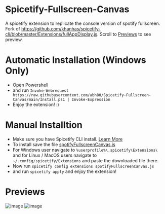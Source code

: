 # Spicetify-Fullscreen-Canvas
A spicetify extension to replicate the console version of spotify fullscreen. Fork of https://github.com/khanhas/spicetify-cli/blob/master/Extensions/fullAppDisplay.js. Scroll to [Previews](#previews) to see preview.

# Automatic Installation (Windows Only)
- Open Powershell
- and run `Invoke-Webrequest https://raw.githubusercontent.com/abh80/Spicetify-Fullscreen-Canvas/main/Install.ps1 | Invoke-Expression`
- Enjoy the extension! :)

# Manual Installtion
- Make sure you have Spicetify CLI install. [Learn More](https://github.com/khanhas/spicetify-cli)
- To install save the file [spotifyFullscreenCanvas.js](https://github.com/abh80/Spicetify-Fullscreen-Canvas/blob/main/spotifyFullscreenCanvas.js)
- For Windows user navigate to `%userprofile%\.spicetify\Extensions\` and for Linux / MacOS users navigate to `~/.config/spicetify/Extensions` and paste the downloaded file there.
- Now run `spicetify config extensions spotifyFullscreenCanvas.js`
- and run `spicetify apply` and enjoy the extension!


# Previews
![image](https://user-images.githubusercontent.com/50198413/140684027-120ba67f-f100-4582-9b6d-91c3df1e2d25.png)
![image](https://user-images.githubusercontent.com/50198413/140684070-463f17bd-a6ef-46cd-870c-a29ce3a96591.png)
